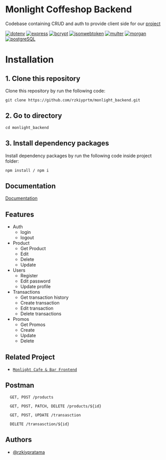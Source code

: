 # Monlight Coffeshop Backend

Codebase containing CRUD and auth to provide client side for our [project](##Related)

[![dotenv](https://img.shields.io/badge/dotenv-16.0.3-blue)](https://www.npmjs.com/package/dotenv)
[![express](https://img.shields.io/badge/express-4.18.1-blue)](https://www.npmjs.com/package/express)
[![bcrypt](https://img.shields.io/badge/bcrypt-5.0.1-blue)](https://www.npmjs.com/package/bcrypt)
[![jsonwebtoken](https://img.shields.io/badge/jsonwebtoken-8.5.1-blue)](https://www.npmjs.com/package/jsonwebtoken)
[![multer](https://img.shields.io/badge/multer-1.4.4-blue)](https://www.npmjs.com/package/multer)
[![morgan](https://img.shields.io/badge/morgan-1.10.0-blue)](https://www.npmjs.com/package/morganr)
[![postgreSQL](https://img.shields.io/badge/pg-8.8.0-blue)](https://www.npmjs.com/package/morganr)

# Installation

## 1. Clone this repository

Clone this repository by run the following code:

```
git clone https://github.com/rzkiyprtm/monlight_backend.git
```

## 2. Go to directory

```
cd monlight_backend
```

## 3. Install dependency packages

Install dependency packages by run the following code inside project folder:

```
npm install / npm i
```

## Documentation

[Documentation](https://github.com/rzkiyprtm/monlight_backend.git)

## Features

- Auth
  - login
  - logout
- Product
  - Get Product
  - Edit
  - Delete
  - Update
- Users
  - Register
  - Edit password
  - Update profile
- Transactions
  - Get transaction history
  - Create transaction
  - Edit transaction
  - Delete transactions
- Promos
  - Get Promos
  - Create
  - Update
  - Delete

## Related Project
* [`Monlight Cafe & Bar Frontend`](https://github.com/rzkiyprtm/react-monlight-app)

## Postman

```http
  GET, POST /products
```

```http
  GET, POST, PATCH, DELETE /products/${id}
```

```http
  GET, POST, UPDATE /transasction
```

```http
  DELETE /transasction/${id}
```

## Authors

- [@rzkiypratama](https://github.com/rzkiyprtm)
